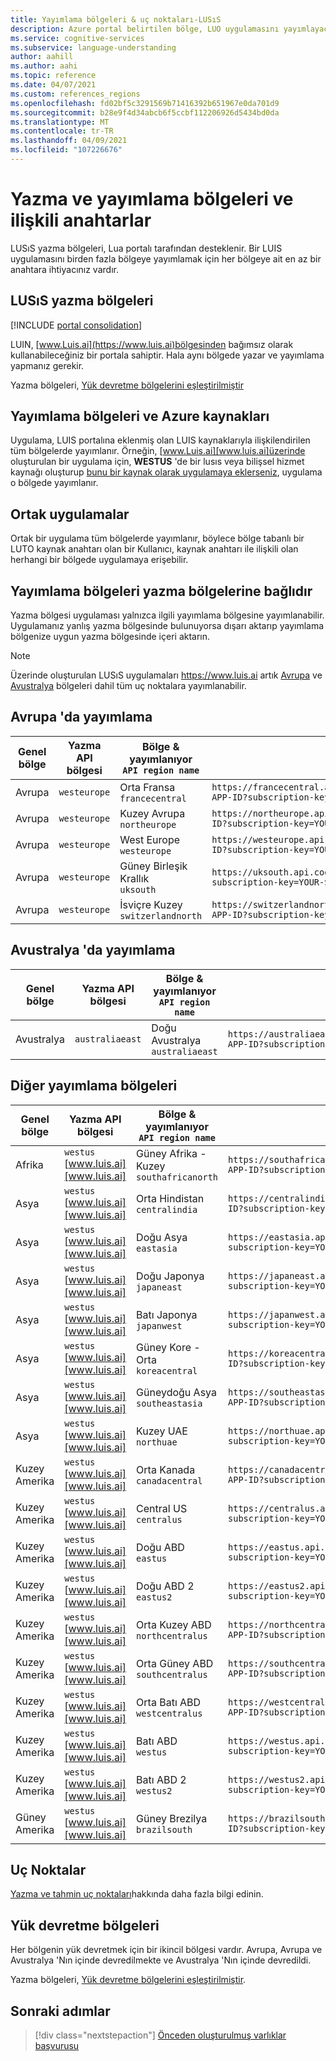 ```yaml
---
title: Yayımlama bölgeleri & uç noktaları-LUSıS
description: Azure portal belirtilen bölge, LUO uygulamasını yayımlayacağınız yer ve aynı bölge için bir uç nokta URL 'SI oluşturulur.
ms.service: cognitive-services
ms.subservice: language-understanding
author: aahill
ms.author: aahi
ms.topic: reference
ms.date: 04/07/2021
ms.custom: references_regions
ms.openlocfilehash: fd02bf5c3291569b71416392b651967e0da701d9
ms.sourcegitcommit: b28e9f4d34abcb6f5ccbf112206926d5434bd0da
ms.translationtype: MT
ms.contentlocale: tr-TR
ms.lasthandoff: 04/09/2021
ms.locfileid: "107226676"
---
```

# <a name="authoring-and-publishing-regions-and-the-associated-keys"></a>Yazma ve yayımlama bölgeleri ve ilişkili anahtarlar

LUSıS yazma bölgeleri, Lua portalı tarafından desteklenir. Bir LUIS uygulamasını birden fazla bölgeye yayımlamak için her bölgeye ait en az bir anahtara ihtiyacınız vardır.

<a name="luis-website"></a>

## <a name="luis-authoring-regions"></a>LUSıS yazma bölgeleri

[!INCLUDE [portal consolidation](includes/portal-consolidation.md)]

LUIN, [www.Luis.ai](https://www.luis.ai)bölgesinden bağımsız olarak kullanabileceğiniz bir portala sahiptir. Hala aynı bölgede yazar ve yayımlama yapmanız gerekir.

Yazma bölgeleri, [Yük devretme bölgelerini eşleştirilmiştir](../../best-practices-availability-paired-regions.md)

<a name="regions-and-azure-resources"></a>

## <a name="publishing-regions-and-azure-resources"></a>Yayımlama bölgeleri ve Azure kaynakları

Uygulama, LUIS portalına eklenmiş olan LUIS kaynaklarıyla ilişkilendirilen tüm bölgelerde yayımlanır. Örneğin, [www.Luis.ai][www.luis.ai]üzerinde oluşturulan bir uygulama için, **WESTUS** 'de bir lusıs veya bilişsel hizmet kaynağı oluşturup [bunu bir kaynak olarak uygulamaya eklerseniz](luis-how-to-azure-subscription.md), uygulama o bölgede yayımlanır.

## <a name="public-apps"></a>Ortak uygulamalar
Ortak bir uygulama tüm bölgelerde yayımlanır, böylece bölge tabanlı bir LUTO kaynak anahtarı olan bir Kullanıcı, kaynak anahtarı ile ilişkili olan herhangi bir bölgede uygulamaya erişebilir.

<a name="publishing-regions"></a>

## <a name="publishing-regions-are-tied-to-authoring-regions"></a>Yayımlama bölgeleri yazma bölgelerine bağlıdır

Yazma bölgesi uygulaması yalnızca ilgili yayımlama bölgesine yayımlanabilir. Uygulamanız yanlış yazma bölgesinde bulunuyorsa dışarı aktarıp yayımlama bölgenize uygun yazma bölgesinde içeri aktarın.

> [!NOTE]
> Üzerinde oluşturulan LUSıS uygulamaları https://www.luis.ai artık [Avrupa](#publishing-to-europe) ve [Avustralya](#publishing-to-australia) bölgeleri dahil tüm uç noktalara yayımlanabilir.

## <a name="publishing-to-europe"></a>Avrupa 'da yayımlama

 Genel bölge | Yazma API bölgesi | Bölge & yayımlanıyor<br>`API region name`   |  Uç nokta URL biçimi   |
|-----|------|------|------|
| Avrupa | `westeurope`| Orta Fransa<br>`francecentral`     | `https://francecentral.api.cognitive.microsoft.com/luis/v2.0/apps/YOUR-APP-ID?subscription-key=YOUR-SUBSCRIPTION-KEY`   |
| Avrupa | `westeurope`| Kuzey Avrupa<br>`northeurope`     | `https://northeurope.api.cognitive.microsoft.com/luis/v2.0/apps/YOUR-APP-ID?subscription-key=YOUR-SUBSCRIPTION-KEY`   |
| Avrupa | `westeurope`| West Europe<br>`westeurope`    |  `https://westeurope.api.cognitive.microsoft.com/luis/v2.0/apps/YOUR-APP-ID?subscription-key=YOUR-SUBSCRIPTION-KEY`   |
| Avrupa | `westeurope`| Güney Birleşik Krallık<br>`uksouth`    |  `https://uksouth.api.cognitive.microsoft.com/luis/v2.0/apps/YOUR-APP-ID?subscription-key=YOUR-SUBSCRIPTION-KEY`   |
| Avrupa | `westeurope`| İsviçre Kuzey<br>`switzerlandnorth`    |  `https://switzerlandnorth.api.cognitive.microsoft.com/luis/v2.0/apps/YOUR-APP-ID?subscription-key=YOUR-SUBSCRIPTION-KEY`   |

## <a name="publishing-to-australia"></a>Avustralya 'da yayımlama

 Genel bölge | Yazma API bölgesi | Bölge & yayımlanıyor<br>`API region name`   |  Uç nokta URL biçimi   |
|-----|------|------|------|
| Avustralya | `australiaeast` | Doğu Avustralya<br>`australiaeast`     |  `https://australiaeast.api.cognitive.microsoft.com/luis/v2.0/apps/YOUR-APP-ID?subscription-key=YOUR-SUBSCRIPTION-KEY`   |

## <a name="other-publishing-regions"></a>Diğer yayımlama bölgeleri

 Genel bölge | Yazma API bölgesi | Bölge & yayımlanıyor<br>`API region name`   |  Uç nokta URL biçimi   |
|-----|------|------|------|
| Afrika | `westus`<br>[www.luis.ai][www.luis.ai]| Güney Afrika - Kuzey<br>`southafricanorth` |  `https://southafricanorth.api.cognitive.microsoft.com/luis/v2.0/apps/YOUR-APP-ID?subscription-key=YOUR-SUBSCRIPTION-KEY` |
| Asya | `westus`<br>[www.luis.ai][www.luis.ai]| Orta Hindistan<br>`centralindia` |  `https://centralindia.api.cognitive.microsoft.com/luis/v2.0/apps/YOUR-APP-ID?subscription-key=YOUR-SUBSCRIPTION-KEY` |
| Asya | `westus`<br>[www.luis.ai][www.luis.ai]| Doğu Asya<br>`eastasia`     |  `https://eastasia.api.cognitive.microsoft.com/luis/v2.0/apps/YOUR-APP-ID?subscription-key=YOUR-SUBSCRIPTION-KEY` |
| Asya | `westus`<br>[www.luis.ai][www.luis.ai]| Doğu Japonya<br>`japaneast`     |   `https://japaneast.api.cognitive.microsoft.com/luis/v2.0/apps/YOUR-APP-ID?subscription-key=YOUR-SUBSCRIPTION-KEY` |
| Asya | `westus`<br>[www.luis.ai][www.luis.ai]| Batı Japonya<br>`japanwest`     |   `https://japanwest.api.cognitive.microsoft.com/luis/v2.0/apps/YOUR-APP-ID?subscription-key=YOUR-SUBSCRIPTION-KEY` |
| Asya | `westus`<br>[www.luis.ai][www.luis.ai]| Güney Kore - Orta<br>`koreacentral`     |   `https://koreacentral.api.cognitive.microsoft.com/luis/v2.0/apps/YOUR-APP-ID?subscription-key=YOUR-SUBSCRIPTION-KEY` |
| Asya | `westus`<br>[www.luis.ai][www.luis.ai]| Güneydoğu Asya<br>`southeastasia`     |   `https://southeastasia.api.cognitive.microsoft.com/luis/v2.0/apps/YOUR-APP-ID?subscription-key=YOUR-SUBSCRIPTION-KEY` |
| Asya | `westus`<br>[www.luis.ai][www.luis.ai]| Kuzey UAE<br>`northuae`     |   `https://northuae.api.cognitive.microsoft.com/luis/v2.0/apps/YOUR-APP-ID?subscription-key=YOUR-SUBSCRIPTION-KEY` |
| Kuzey Amerika |`westus`<br>[www.luis.ai][www.luis.ai] | Orta Kanada<br>`canadacentral`     |   `https://canadacentral.api.cognitive.microsoft.com/luis/v2.0/apps/YOUR-APP-ID?subscription-key=YOUR-SUBSCRIPTION-KEY` |
| Kuzey Amerika |`westus`<br>[www.luis.ai][www.luis.ai] | Central US<br>`centralus`     |   `https://centralus.api.cognitive.microsoft.com/luis/v2.0/apps/YOUR-APP-ID?subscription-key=YOUR-SUBSCRIPTION-KEY` |
| Kuzey Amerika |`westus`<br>[www.luis.ai][www.luis.ai] | Doğu ABD<br>`eastus`      |  `https://eastus.api.cognitive.microsoft.com/luis/v2.0/apps/YOUR-APP-ID?subscription-key=YOUR-SUBSCRIPTION-KEY` |
| Kuzey Amerika | `westus`<br>[www.luis.ai][www.luis.ai] | Doğu ABD 2<br>`eastus2`     |  `https://eastus2.api.cognitive.microsoft.com/luis/v2.0/apps/YOUR-APP-ID?subscription-key=YOUR-SUBSCRIPTION-KEY` |
| Kuzey Amerika | `westus`<br>[www.luis.ai][www.luis.ai] | Orta Kuzey ABD<br>`northcentralus`  |  `https://northcentralus.api.cognitive.microsoft.com/luis/v2.0/apps/YOUR-APP-ID?subscription-key=YOUR-SUBSCRIPTION-KEY` |
| Kuzey Amerika | `westus`<br>[www.luis.ai][www.luis.ai] | Orta Güney ABD<br>`southcentralus`  |  `https://southcentralus.api.cognitive.microsoft.com/luis/v2.0/apps/YOUR-APP-ID?subscription-key=YOUR-SUBSCRIPTION-KEY` |
| Kuzey Amerika |`westus`<br>[www.luis.ai][www.luis.ai] | Orta Batı ABD<br>`westcentralus`    |  `https://westcentralus.api.cognitive.microsoft.com/luis/v2.0/apps/YOUR-APP-ID?subscription-key=YOUR-SUBSCRIPTION-KEY` |
| Kuzey Amerika | `westus`<br>[www.luis.ai][www.luis.ai] | Batı ABD<br>`westus`  |   `https://westus.api.cognitive.microsoft.com/luis/v2.0/apps/YOUR-APP-ID?subscription-key=YOUR-SUBSCRIPTION-KEY` |
| Kuzey Amerika |`westus`<br>[www.luis.ai][www.luis.ai] | Batı ABD 2<br>`westus2`    |  `https://westus2.api.cognitive.microsoft.com/luis/v2.0/apps/YOUR-APP-ID?subscription-key=YOUR-SUBSCRIPTION-KEY` |
| Güney Amerika | `westus`<br>[www.luis.ai][www.luis.ai] | Güney Brezilya<br>`brazilsouth`    |  `https://brazilsouth.api.cognitive.microsoft.com/luis/v2.0/apps/YOUR-APP-ID?subscription-key=YOUR-SUBSCRIPTION-KEY` |

## <a name="endpoints"></a>Uç Noktalar

[Yazma ve tahmin uç noktaları](developer-reference-resource.md)hakkında daha fazla bilgi edinin.

## <a name="failover-regions"></a>Yük devretme bölgeleri

Her bölgenin yük devretmek için bir ikincil bölgesi vardır. Avrupa, Avrupa ve Avustralya 'Nın içinde devredilmekte ve Avustralya 'Nın içinde devredildi.

Yazma bölgeleri, [Yük devretme bölgelerini eşleştirilmiştir](../../best-practices-availability-paired-regions.md).

## <a name="next-steps"></a>Sonraki adımlar

> [!div class="nextstepaction"]
> [Önceden oluşturulmuş varlıklar başvurusu](./luis-reference-prebuilt-entities.md)

 [www.luis.ai]: https://www.luis.ai